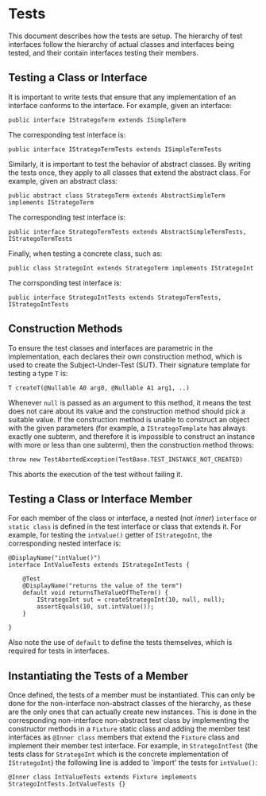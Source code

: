 # Tests
This document describes how the tests are setup. The hierarchy of test interfaces follow the hierarchy of
actual classes and interfaces being tested, and their contain interfaces testing their members.


## Testing a Class or Interface
It is important to write tests that ensure that any implementation of
an interface conforms to the interface. For example, given an interface:

    public interface IStrategoTerm extends ISimpleTerm

The corresponding test interface is:

    public interface IStrategoTermTests extends ISimpleTermTests

Similarly, it is important to test the behavior of abstract classes.
By writing the tests once, they apply to all classes that extend
the abstract class. For example, given an abstract class:

    public abstract class StrategoTerm extends AbstractSimpleTerm implements IStrategoTerm

The corresponding test interface is:

    public interface StrategoTermTests extends AbstractSimpleTermTests, IStrategoTermTests

Finally, when testing a concrete class, such as:

    public class StrategoInt extends StrategoTerm implements IStrategoInt

The corrsponding test interface is:

    public interface StrategoIntTests extends StrategoTermTests, IStrategoIntTests


## Construction Methods
To ensure the test classes and interfaces are parametric in the implementation,
each declares their own construction method, which is used to
create the Subject-Under-Test (SUT). Their signature template for testing a type `T` is:

    T createT(@Nullable A0 arg0, @Nullable A1 arg1, ..)

Whenever `null` is passed as an argument to this method, it means the
test does not care about its value and the construction method should
pick a suitable value. If the construction method is unable to construct
an object with the given parameters (for example, a `IStrategoTemplate`
has always exactly one subterm, and therefore it is impossible to
construct an instance with more or less than one subterm), then the
construction method throws:

    throw new TestAbortedException(TestBase.TEST_INSTANCE_NOT_CREATED)

This aborts the execution of the test without failing it.


## Testing a Class or Interface Member
For each member of the class or interface, a nested (not _inner_) `interface`
or `static class`
is defined in the test interface or class that extends it.
For example, for testing the `intValue()` getter of `IStrategoInt`,
the corresponding nested interface is:


    @DisplayName("intValue()")
    interface IntValueTests extends IStrategoIntTests {

        @Test
        @DisplayName("returns the value of the term")
        default void returnsTheValueOfTheTerm() {
            IStrategoInt sut = createStrategoInt(10, null, null);
            assertEquals(10, sut.intValue());
        }

    }

Also note the use of `default` to define the tests themselves, which is required
for tests in interfaces.



## Instantiating the Tests of a Member
Once defined, the tests of a member must be instantiated. This can only be
done for the non-interface non-abstract classes of the hierarchy, as these are
the only ones that can actually create new instances. This is done in the corresponding
non-interface non-abstract test class by implementing the constructor methods in a `Fixture` static class
and adding the member test interfaces as `@Inner class` members that extend the `Fixture` class
and implement their member test interface.
For example, in `StrategoIntTest` (the tests class for `StrategoInt` which is the concrete implementation of `IStrategoInt`)
the following line is added to 'import' the tests for `intValue()`:

    @Inner class IntValueTests extends Fixture implements StrategoIntTests.IntValueTests {} 

